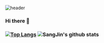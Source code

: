 ![header](https://capsule-render.vercel.app/api?type=wave&color=gradient&height=300&section=header&text=SangJinChoi&fontSize=90)
### Hi there 👋

### [![Top Langs](https://github-readme-stats.vercel.app/api/top-langs/?username=sangjinCHOI&layout=compact)](https://github.com/sangjinCHOI/github-readme-stats) ![SangJin's github stats](https://github-readme-stats.vercel.app/api?username=sangjinCHOI&show_icons=true&hide_border=true)


<!--
**sangjinCHOI/sangjinCHOI** is a ✨ _special_ ✨ repository because its `README.md` (this file) appears on your GitHub profile.

Here are some ideas to get you started:

- 🔭 I’m currently working on ...
- 🌱 I’m currently learning ...
- 👯 I’m looking to collaborate on ...
- 🤔 I’m looking for help with ...
- 💬 Ask me about ...
- 📫 How to reach me: ...
- 😄 Pronouns: ...
- ⚡ Fun fact: ...
-->
